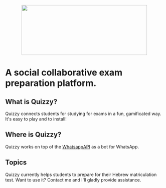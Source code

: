 <p align="center">

<img src="https://i.imgur.com/rTVGVgr.jpg" width="400px" height="160px" />

# A social collaborative exam preparation platform.

</p>

## What is Quizzy?
Quizzy connects students for studying for exams in a fun, gamificated way. It's easy to play and to install!

## Where is Quizzy?
Quizzy works on top of the [WhatsappAPI](https://github.com/yotam180/WhatsappApi) as a bot for WhatsApp.

## Topics
Quizzy currently helps students to prepare for their Hebrew matriculation test. Want to use it? Contact me and I'll gladly provide assistance.